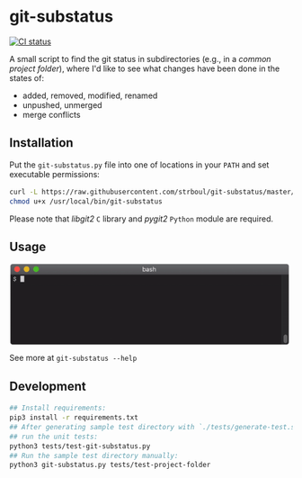# git-substatus

[![CI status](https://github.com/strboul/git-substatus/workflows/CI/badge.svg)](https://github.com/strboul/git-substatus/actions)

A small script to find the git status in subdirectories 
(e.g., in a *common project folder*), where I'd like to see what changes have been done in the states of:

+ added, removed, modified, renamed
+ unpushed, unmerged
+ merge conflicts


## Installation

Put the `git-substatus.py` file into one of locations in your `PATH` and set executable permissions:

```bash
curl -L https://raw.githubusercontent.com/strboul/git-substatus/master/git-substatus.py > /usr/local/bin/git-substatus && \
chmod u+x /usr/local/bin/git-substatus
```

Please note that *libgit2* `C` library and *pygit2* `Python` module are required.


## Usage

<img src="media/sample.gif" align="center" height="145"/>

See more at `git-substatus --help`


## Development

```bash
## Install requirements:
pip3 install -r requirements.txt
## After generating sample test directory with `./tests/generate-test.sh`, 
## run the unit tests:
python3 tests/test-git-substatus.py
## Run the sample test directory manually:
python3 git-substatus.py tests/test-project-folder
```
